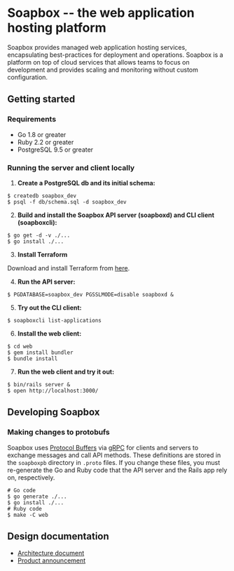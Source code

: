 # Soapbox -- the web application hosting platform

Soapbox provides managed web application hosting services, encapsulating best-practices for deployment and operations. Soapbox is a platform on top of cloud services that allows teams to focus on development and provides scaling and monitoring without custom configuration.

## Getting started

### Requirements

 - Go 1.8 or greater
 - Ruby 2.2 or greater
 - PostgreSQL 9.5 or greater

### Running the server and client locally

1. **Create a PostgreSQL db and its initial schema:**
``` shell
$ createdb soapbox_dev
$ psql -f db/schema.sql -d soapbox_dev
```

2. **Build and install the Soapbox API server (soapboxd) and CLI client (soapboxcli):**
``` shell
$ go get -d -v ./...
$ go install ./...
```

3. **Install Terraform**

Download and install Terraform from [here](https://www.terraform.io/downloads.html).

4. **Run the API server:**
``` shell
$ PGDATABASE=soapbox_dev PGSSLMODE=disable soapboxd &
```

5. **Try out the CLI client:**
``` shell
$ soapboxcli list-applications
```

6. **Install the web client:**
``` shell
$ cd web
$ gem install bundler
$ bundle install
```

7. **Run the web client and try it out:**
``` shell
$ bin/rails server &
$ open http://localhost:3000/
```

## Developing Soapbox

### Making changes to protobufs

Soapbox
uses
[Protocol Buffers](https://developers.google.com/protocol-buffers/)
via [gRPC](https://grpc.io/) for clients and servers to exchange
messages and call API methods. These definitions are stored in the
`soapboxpb` directory in `.proto` files. If you change these files,
you must re-generate the Go and Ruby code that the API server and the
Rails app rely on, respectively.

``` shell
# Go code
$ go generate ./...
$ go install ./...
# Ruby code
$ make -C web
```

## Design documentation

 * [Architecture document](https://docs.google.com/document/d/1hArh6EGNfa23O1mPKVeq_OjfA4AiCBEvc-k07xsb4t4/edit#)
 * [Product announcement](https://docs.google.com/document/d/1njbQ0hTEHrA8kYHe-_N_0K-Z6lcyFU-taSI13bQPDPo/edit#heading=h.fcmb7lh1usjg)
